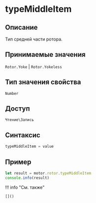 # typeMiddleItem

## Описание
Тип средней части ротора.

## Принимаемые значения
`Rotor.Yoke` | `Rotor.Yokeless`

## Тип значения свойства
`Number`

## Доступ
`Чтение\Запись`

## Синтаксис
```javascript
typeMiddleItem = value
```

## Пример
```javascript linenums="1"
let result = motor.rotor.typeMiddleItem
console.info(result)
```

!!! info "См. также"

    []()

